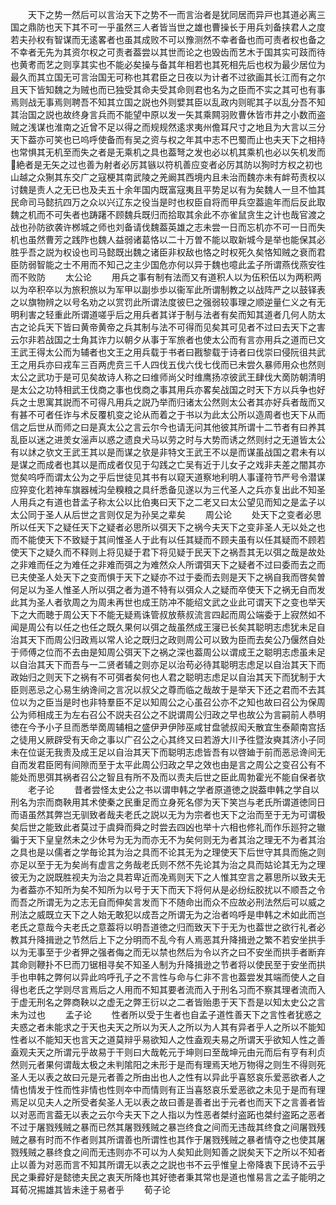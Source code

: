 <!-- { "loadSidebar": true } -->
　　天下之势一然后可以言治天下之势不一而言治者是犹同居而异戸也其道必离三国之鼎防也天下其不可一乎虽然三人者皆当世之雄也曹操长于用兵刘备挟君人之度若夫孙权有智谋而无逺畧者也虽其成败不可以豫测然不幸者备也而可责者权也备之不幸者无先为其资尔权之可责者葢尝以其世而论之也毁齿而艺木于国其实可跂而待也黄耉而艺之则享其实也不能必矣操与备其年相若也其死相先后也权为最少居位为最久而其立国无可言治国无可称也其君臣之日夜以为计者不过欲画其长江而有之尔且天下皆知魏之为贼也而已独受其命夫受其命则君也名为之臣而不实之其可也有事焉则战无事焉则聘吾不知其立国之説也外则嬖其臣以乱政内则昵其子以乱分吾不知其治国之説也故终身言兵而不能望中原以发一矢其乘闗羽败曹休皆市井之小数而盗贼之浅谋也淮南之近曾不足以得之而规规然逺求夷州儋耳尺寸之地且为大言以三分天下葢亦可笑也已呜呼使备而有吴之资与权之年其中志不巴蜀而止也夫天下之相持也常惧其无机至而失之者是无乘机之具也葢弩之发也必以机其乘机也必以矢机发而絶者是无矢之过也善为射者必厉其镞以符机善应变者必厉其防以狥时方权之初也山越之众猘其东交广之寇梗其南武陵之羌阚其西境内且未治而魏亦未有衅苟责权以讨魏是责人之无已也及夫五十余年国内既富寇夷且平势足以有为矣魏人一旦不恤其民命司马懿抗四万之众以兴辽东之役当是时也权臣自将而甲兵空葢逾年而后反此取魏之机而不可失者也踌躇不顾魏兵既归而拾取其余此不亦雀鼠贪生之计也哉官渡之战也孙防欲袭许桞城之师也刘备请伐魏葢英雄之志未尝一日而忘机亦不可一日而失机也虽然曹芳之践阼也魏人益弱诸葛恪以二十万曽不能以取新城今是举也能保其必胜乎吾之説为权设也司马懿既出魏之诸臣非权敌也恪之时权死久矣恪知贼之衰而君臣防弱智能之士不用而不知己之主少国危亦何以异于魏也噫此孟子所谓燕伐燕安徃而不败防
　　太公论
　　用兵之事有制有法而又有道积人以为伍积伍以为两积两以为卒积卒以为旅积旅以为军甲以副歩歩以衞军此所谓制教之以战阵严之以鼓铎表之以旗物辨之以号名劝之以赏罚此所谓法度彼巳之强弱较事理之顺逆量仁义之有无明利害之轻重此所谓道嗟乎后之用兵者其详于制与法者有矣而知其道者几何人防太古之论兵天下皆曰黄帝黄帝之兵其制与法不可得而见矣其可见者不过曰去天下之害云尔非若战国之士角其诈力以朝夕从事于军旅者也使太公而有言亦用兵之道而已文王武王得太公而为辅者也文王之用兵载于书者曰戡黎载于诗者曰伐崇曰侵阮徂共武王之用兵亦曰戎车三百两虎贲三千人四伐五伐六伐七伐而已未尝久暴师用众也然则太公之武功于是可见矣故诗人称之曰维师尚父时维鹰扬凉彼武王肆伐大啇防朝清明是太公之功特相武王伐商之事也伐商之事其用兵亦畧矣战国之时天下方以兵争也好兵之士思寓其説而不可得凡用兵之説乃举而归诸太公然则太公者其亦好兵者哉而又有甚不可者任诈与术反覆机变之论从而着之于书以为此太公所以造周者也天下从而信之后世从而师之曰是真太公之言云尔今也请无问其他彼其所谓十二节者有曰养其乱臣以迷之进羙女滛声以惑之遗良犬马以劳之时与大势而诱之然则纣之无道皆太公有以訹之欤文王武王其以是而谋之欤是非特文王武王不以是而谋虽战国之君未有以是谋之而成者也其以是而成者仅见于勾践之亡吴有近于儿女子之戏非夫差之闇其亦觉矣呜呼而谓太公为之乎后世徒见其书有以窥天道察地利明人事谨符节严号令潜谋应猝变化若神车旗器械沟垒糗粮之具纤悉备见遂以为三代圣人之兵亦复出此不知圣人用兵之有道也昔孟子称太公以比伯夷曰天下之二老又曰太公望见而知之是孟子以太公同于圣人从后世之言则仅足为孙吴之辈矣
　　周公论
　　处天下之变者必思所以任天下之疑任天下之疑者必思所以弭天下之祸今夫天下之变非圣人无以处之也而不能使天下不致疑于其间惟圣人于此有以任其疑而不顾夫虽有以任其疑而不顾若使天下之疑久而不释则上将见疑于君下将见疑于民天下之祸吾其无以弭之哉是故处之非难而任之为难任之非难而弭之为难然众人所谓弭天下之疑者不过曰委而去之而已夫使圣人处天下之变而惧于天下之疑亦不过于委而去则是天下之祸自我而啓矣曽何足以为圣人惟圣人所以弭之者为道不特有以弭众人之疑而卒使天下之祸无自而发此其为圣人者欤周之为周未再世也成王防冲不能绍文武之业此可谓天下之变也举天下之大而聴于周公天下不能无疑焉诛管叔放蔡叔流言四起而周公端委于上寂然如不闻是周公有以任之也任之既久果何以弭之哉虽然成王寖已长矣其聪明志虑犹未足自治其天下而周公归政焉以常人论之既归之政则周公可以致为臣而去矣公乃偃然自处于师傅之位而不去由是知周公弭天下之祸之深也葢周公以谓成王之聪明志虑虽未足以自治其天下而吾与一二贤者辅之则亦足以治苟必待其聪明志虑足以自治其天下而政始归之则天下之祸有不可弭者矣何也人君之聪明志虑足以自治其天下而犹制于大臣则恶忌之心易生纳谗间之言况以叔父之尊而临之哉故于是举天下还之君而不去其位以为之臣当是时也非特羣臣不足以知周公之心虽召公亦不之知也故曰召公为保周公为师相成王为左右召公不説夫召公之不説谓周公归政之早也故公为言嗣前人恭明徳在今予小子旦而悉举啇周辅相之盛伊尹伊陟巫咸甘盘虢叔闳夭散宜生泰颠南宫括之徒用乂厥辟受有天命之事以广召公之心其终又曰若游大川予徃暨汝奭其济小子同未在位诞无我责及成王足以自治其天下而聪明志虑皆吾有以啓廸于前而恶忌谗间无自而发君臣罔有间隙而至于太平此周公归政之早之效也由是言之周公之变召公有不能处而思弭其祸者召公之智且有所不及而以责夫后世之臣此周勃霍光不能自保者欤
　　老子论
　　昔者尝怪太史公之书以谓申韩之学者原道徳之説葢申韩之学自以刑名为宗而商鞅用其术使秦之民重足而立身死名僇为天下笑岂与老氏所谓道徳同日而语虽然其弊岂无驯致者哉夫老氏之説以无为为宗者也天下之治而至于无为可谓极矣后世之能致此者莫过于虞舜而舜之时尝去四凶也举十六相也修礼而作乐廵狩之辙徧于天下皇皇然未之少休号为无为而亦无不为矣何则无为者其治之理无不为者其治之具也是以儒者之学毎论其为治之具而不论其无为之理使天下后世守其具而施之则亦足以至于无为矣尚有虚言之务哉老氏则不然不先论其为治之具而姑论其无为之理彼无为之説既胜视夫为治之具若卑近而凂焉则天下之人惟其空言之慕思所以致夫无为者葢亦不知所为矣不知所为以号于天下而天下将何从是必纷纭胶扰以不顺吾之令而吾之所谓无为之志无自而伸矣言发而下不随命出而众不应故必刑法然后可以威之刑法之威既立天下之人始无敢犯以成吾之所谓无为之治者呜呼是申韩之术如此而岂老氏之意哉今夫老氏之意葢将以明吾道徳之归而致天下于无为也葢世之欲行礼者必教其升降揖逊之节然后上下之分明而不乱今有人焉恶其升降揖逊之繁不若安坐拱手以为无事至于少者狎之强者侮之而无以禁也然后为令以齐之曰不安坐而拱手者断弃其命则鞭扑不巳而刀锯相寻矣不知圣人制为升降揖逊之节者将以使民至于安坐而拱手也申韩之弊何以异此呜呼孔子之不言性与命与仁非不言也葢尝发其端而使人之自得也老氏之学则尽言焉后之人用而不知其要者流而入于刑名习而不察其理者流而入于虚无刑名之弊商鞅以之虚无之弊王衍以之二者皆贻患于天下吾是以知太史公之言未为过也
　　孟子论
　　性者所以受于生者也自孟子道性善天下之言性者犹惑之夫惑之者未能求之于天也夫天之所以为天人之所以为人其有异者乎人之所以不能知性者以不能知天也言天之道莫辩乎易欲知人之性盍观夫易之所谓天乎欲知人性之善盍观夫天之所谓元乎故易于干则曰大哉乾元于坤则曰至哉坤元由元而后有亨有利贞然则元者果何谓哉太极之未判隂阳之未形于是而有理焉天地万物得之则生不得则死圣人无以表之故曰元是元者善之所由出也人之性有以异此乎喜怒哀乐爱恶欲者人之情也情发于性而性非情也性则夲中而情则有正当喜怒哀乐爱恶欲之未见于是而有理焉足以见夫人之所受者矣圣人无以表之故曰善是善者出于元者也而天下之言善者皆以对恶而言葢无以表之云尔今夫天下之人指以为性恶者桀纣盗跖也桀纣盗跖之恶者不过于屠戮残贼之暴而已然其屠戮残贼之暴岂终食之间而无违哉其终食之间屠戮残贼之暴有时而不作者则其所谓善也所谓性也其作于屠戮残贼之暴者情夺之也使其屠戮残贼之暴终食之间而无违则亦不可以为人矣知此则知善之説矣天下之所以不知者止以善为对恶而言不知其所谓无以表之之説也书不云乎惟皇上帝降衷下民诗不云乎民之秉彛好是懿徳夫民之衷天所降也其好徳者秉其常也是道也惟易言之孟子能明之耳荀况掦雄其皆未逹于易者乎
　　荀子论
